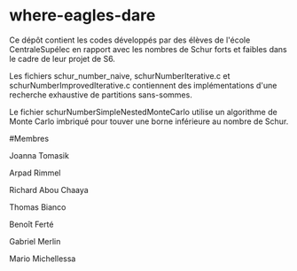 # where-eagles-dare
Ce dépôt contient les codes développés par des élèves de l'école CentraleSupélec en rapport avec les nombres de Schur forts et faibles
dans le cadre de leur projet de S6.

Les fichiers schur_number_naive, schurNumberIterative.c et schurNumberImprovedIterative.c contiennent des implémentations d'une recherche
exhaustive de partitions sans-sommes.

Le fichier schurNumberSimpleNestedMonteCarlo utilise un algorithme de Monte Carlo imbriqué pour touver une borne inférieure au nombre de
Schur.

#Membres

Joanna Tomasik

Arpad Rimmel

Richard Abou Chaaya

Thomas Bianco

Benoît Ferté

Gabriel Merlin

Mario Michellessa
